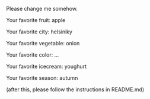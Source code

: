 
Please change me somehow.



Your favorite fruit: apple

Your favorite city: helsiniky 

Your favorite vegetable: onion

Your favorite color: ...

Your favorite icecream: youghurt

Your favorite season: autumn


(after this, please follow the instructions in README.md)


